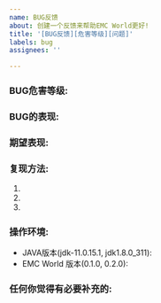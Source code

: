 ```yaml
---
name: BUG反馈
about: 创建一个反馈来帮助EMC World更好!
title: '[BUG反馈][危害等级][问题]'
labels: bug
assignees: ''

---
```


<!--
注意: 请您在提交该issue前先搜索issue中是否有重复issue,请您更改您的标题中除了[BUG]反馈的另外两项
-->

### BUG危害等级:
<!-- 

[无害] [客户端] [轻微] [中级] [严重] [致命] [崩溃]

客户端: 含有对玩家自身不利的恶性BUG、渲染错误、对FPS影响较大等操作。

无害: 含有无条件飞行或透视、改变全服属性、合成创造专属物品等会影响到游戏平衡性的操作。

轻微: 含有单物品复制、无视领地限制进行传送、区块加载、一次性破坏所有可采掘方块达到或超过25格等操作。

严重: 含有可在短时间内刷出大量任意物品、无视领地限制进行破坏、对服务器TPS影响较大等操作。

致命: 含有使服务器崩溃或回档、地图区块损坏、执行OP命令等致命操作。

请您根据对应的bug现象来填写bug的危害等级
-->

### BUG的表现:


### 期望表现:

<!-- 请描写如果没有该bug应该会是什么样子的 -->

### 复现方法:

<!-- 可以复现该bug的具体操作 -->

1. 

2. 

3. 

### 操作环境:

- JAVA版本(jdk-11.0.15.1, jdk1.8.0_311):
- EMC World 版本(0.1.0, 0.2.0):

### 任何你觉得有必要补充的:
